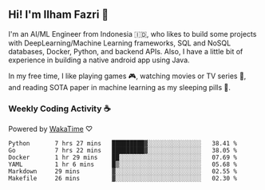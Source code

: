 ## Hi! I'm Ilham Fazri 👋

I'm an AI/ML Engineer from Indonesia 🇮🇩, who likes to build some projects with DeepLearning/Machine Learning frameworks, SQL and NoSQL databases, Docker, Python, and backend APIs. Also, I have a little bit of experience in building a native android app using Java.


In my free time, I like playing games 🎮, watching movies or TV series 🍿, and reading SOTA paper in machine learning as my sleeping pills 💊. 

### Weekly Coding Activity ☕
Powered by [WakaTime](https://wakatime.com/) ♡
<!--START_SECTION:waka-->

```text
Python       7 hrs 27 mins   █████████▓░░░░░░░░░░░░░░░   38.41 %
Go           7 hrs 22 mins   █████████▓░░░░░░░░░░░░░░░   38.05 %
Docker       1 hr 29 mins    ██░░░░░░░░░░░░░░░░░░░░░░░   07.69 %
YAML         1 hr 6 mins     █▒░░░░░░░░░░░░░░░░░░░░░░░   05.68 %
Markdown     29 mins         ▓░░░░░░░░░░░░░░░░░░░░░░░░   02.55 %
Makefile     26 mins         ▓░░░░░░░░░░░░░░░░░░░░░░░░   02.30 %
```

<!--END_SECTION:waka-->
